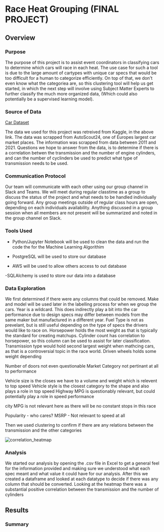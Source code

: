 # Race Heat Grouping (FINAL PROJECT)

## Overview

### Purpose

The purpose of this project is to assist event coordinators in classifying cars to determine which cars will race in each heat.
The use case for such a tool is due to the large amount of cartypes with unique car specs that would be too difficult for a human to categorize efficiently. On top of that, we don't even know what the categoriea are, so this clustering tool will help us get started, in which the next step will involve using Subject Matter Experts to further classify the much more organized data, (Which could also potentially be a supervised learning model).

### Source of Data

[Car Dataset](https://www.kaggle.com/datasets/ander289386/cars-germany?resource=download)

The data we used for this project was retreived from Kaggle, in the above link. The data was scrapped from AutoScout24, one of Europes largest car market places. The information was scrapped from data between 2011 and 2021. Questions we hope to answer from the data, is to determine if there is a correlation betwen the transmission and the number of engine cylinders, and can the number of cyclinders be used to predict what type of transmission needs to be used.  

### Communication Protocol

Our team will communicate with each other using our group channel in Slack and Teams. We will meet during regular classtime as a group to discuss the status of the project and what needs to be handled individually going forward. Any group meetings outside of regular class hours are open, depending on each individuals availability. Anything discussed in a group session when all members are not present will be summarized and noted in the group channel on Slack.

### Tools Used

- Python/Jupyter Notebook will be used to clean the data and run the code the for the Machine Learning Algorithim

- PostgreSQL will be used to store our database 

- AWS will be used to allow others access to out database

-SQLAlchemy is used to store our data into a database

### Data Exploration
We first determined if there were any columns that could be removed.
Make and model will be used later in the labelling process for when we group the cars.
Year is a wildcard. This does indirectly play a bit into the car performance due to design specs may differ between models from the same maker but manufactured in a different year.
Fuel Type is not as prevelant, but is still useful depending on the type of specs the drivers would like to race on.
Horsepower holds the most weight as that is typically the standard for creating matchups.
Cylinder count has correlation to horsepower, so this column can be used to assist for later classification.
Transmission type would hold second largest weight when mathcing cars, as that is a controversial topic in the race world.
Driven wheels holds some weight depending 

Number of doors not even questionable
Market Category not pertinant at all to performance

Vehicle size is the closes we have to a volume and weight which is relevent to top speed
Vehicle style is the closest category to the shape and also plays a role in top speed
Highway MPG is questionably relevant, but could potentially play a role in speed performance

city MPG is not relevant here as there will be no constant stops in this race

Popularity - who cares?
MSRP - Not relevant to speed at all

Then we used clustering to confirm if there are any relations between the transmission and the other categories

![correlation_heatmap](https://user-images.githubusercontent.com/105120795/192700447-8c6a98ce-460a-43d6-9277-d9ebd1f03a74.png)

### Analysis
We started our analysis by opening the .csv file in Excel to get a general feel for the information provided and making sure we understood what each spec meant and what value it could have for our analysis. After this we created a dataframe and looked at each datatype to decide if there was any column that should be converted.
Looking at the heatmap there was a substantial positive correlation between the transmission and the number of cylinders



## Results

### Summary
